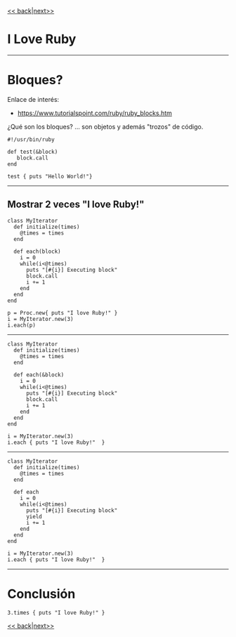 
[<< back](13-estructura_iterativa.md)|[next>>](15-iteradores.md)

# I Love Ruby

---

# Bloques?

Enlace de interés:
* https://www.tutorialspoint.com/ruby/ruby_blocks.htm

¿Qué son los bloques? ... son objetos y además "trozos" de código.

```
#!/usr/bin/ruby

def test(&block)
   block.call
end

test { puts "Hello World!"}
```

---

## Mostrar 2 veces "I love Ruby!"

```
class MyIterator
  def initialize(times)
    @times = times
  end

  def each(block)
    i = 0
    while(i<@times)
      puts "[#{i}] Executing block"
      block.call
      i += 1
    end
  end
end

p = Proc.new{ puts "I love Ruby!" }
i = MyIterator.new(3)
i.each(p)
```

---

```
class MyIterator
  def initialize(times)
    @times = times
  end

  def each(&block)
    i = 0
    while(i<@times)
      puts "[#{i}] Executing block"
      block.call
      i += 1
    end
  end
end

i = MyIterator.new(3)
i.each { puts "I love Ruby!"  }
```

---

```
class MyIterator
  def initialize(times)
    @times = times
  end

  def each
    i = 0
    while(i<@times)
      puts "[#{i}] Executing block"
      yield
      i += 1
    end
  end
end

i = MyIterator.new(3)
i.each { puts "I love Ruby!"  }
```

---

# Conclusión

```
3.times { puts "I love Ruby!" }
```

[<< back](13-estructura_iterativa.md)|[next>>](15-iteradores.md)
